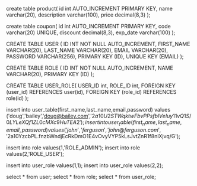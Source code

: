 create table product(
id int AUTO_INCREMENT PRIMARY KEY,
name varchar(20),
description varchar(100),
price decimal(8,3) 
);

create table coupon(
id int AUTO_INCREMENT PRIMARY KEY,
code varchar(20) UNIQUE,
discount decimal(8,3),
exp_date varchar(100) 
);

CREATE TABLE USER 
(
ID INT NOT NULL AUTO_INCREMENT,
FIRST_NAME VARCHAR(20),
LAST_NAME VARCHAR(20),
EMAIL VARCHAR(20),
PASSWORD VARCHAR(256), 
PRIMARY KEY (ID),
UNIQUE KEY (EMAIL)
);

CREATE TABLE ROLE 
(
ID INT NOT NULL AUTO_INCREMENT,
NAME VARCHAR(20),
PRIMARY KEY (ID)
);

CREATE TABLE USER_ROLE(
USER_ID int,
ROLE_ID int,
FOREIGN KEY (user_id)
REFERENCES user(id),
FOREIGN KEY (role_id)
REFERENCES role(id)
);

insert into user_table(first_name,last_name,email,password) values ('doug','bailey','doug@bailey.com','$2a$10$U2STWqktwFbvPPsfblVeIuy11vQ1S/0LYLeXQf1ZL0cMXc9HuTEA2');
insert into user_table(first_name,last_name,email,password) values ('john','ferguson','john@ferguson.com','$2a$10$YzcbPL.fnzbWndjEcRkDmO1E4vOvyVYP5kLsJvtZnR1f8nlXjvq/G');

insert into role values(1,'ROLE_ADMIN');
insert into role values(2,'ROLE_USER');

insert into user_role values(1,1);
insert into user_role values(2,2);

select * from user;
select * from role;
select * from user_role;